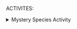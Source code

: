 ACTIVITES:

<details><summary>Mystery Species Activity</summary>
<p>
Let's get started:

- Open the mystery species data file: mystery_species.fasta.txt
- Navigate to [NCBI Blast](https://blast.ncbi.nlm.nih.gov/Blast.cgi)
- Choose any DNA sequence from the file and copy the sequence. 
- Paste the sequence in the "Enter Query Sequence" window.
- Search all "Standard databases (nr etc.)"  for "Highly similar sequences (megablast)"
- Investigate the top match. Use a search engine to retrieve a photo of your mystery species!

</p>
</details>